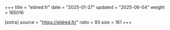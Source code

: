 +++
title = "eldred.fr"
date = "2025-01-27"
updated = "2025-06-04"
weight = 165016

[extra]
source = "https://eldred.fr/"
ratio = 93
size = 161
+++
